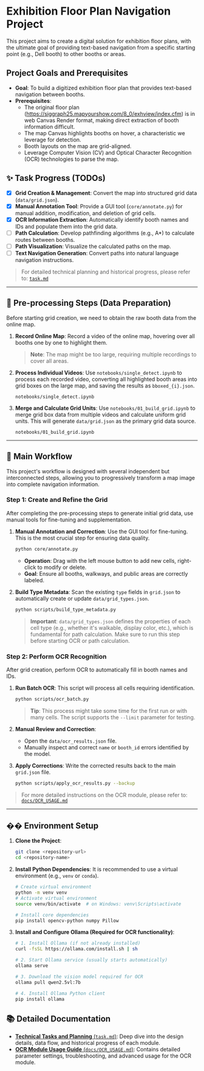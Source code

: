  # Exhibition Floor Plan Navigation Project

This project aims to create a digital solution for exhibition floor plans, with the ultimate goal of providing text-based navigation from a specific starting point (e.g., Dell booth) to other booths or areas.

## Project Goals and Prerequisites

-   **Goal**: To build a digitized exhibition floor plan that provides text-based navigation between booths.
-   **Prerequisites**:
    -   The original floor plan (https://siggraph25.mapyourshow.com/8_0/exhview/index.cfm) is in web Canvas Render format, making direct extraction of booth information difficult.
    -   The map Canvas highlights booths on hover, a characteristic we leverage for detection.
    -   Booth layouts on the map are grid-aligned.
    -   Leverage Computer Vision (CV) and Optical Character Recognition (OCR) technologies to parse the map.

## ✨ Task Progress (TODOs)

-   [x] **Grid Creation & Management**: Convert the map into structured grid data (`data/grid.json`).
-   [x] **Manual Annotation Tool**: Provide a GUI tool (`core/annotate.py`) for manual addition, modification, and deletion of grid cells.
-   [x] **OCR Information Extraction**: Automatically identify booth names and IDs and populate them into the grid data.
-   [ ] **Path Calculation**: Develop pathfinding algorithms (e.g., A*) to calculate routes between booths.
-   [ ] **Path Visualization**: Visualize the calculated paths on the map.
-   [ ] **Text Navigation Generation**: Convert paths into natural language navigation instructions.

> For detailed technical planning and historical progress, please refer to: [`task.md`](./task.md)

---

## 📸 Pre-processing Steps (Data Preparation)

Before starting grid creation, we need to obtain the raw booth data from the online map.

1.  **Record Online Map**: Record a video of the online map, hovering over all booths one by one to highlight them.
    > **Note**: The map might be too large, requiring multiple recordings to cover all areas.

2.  **Process Individual Videos**: Use `notebooks/single_detect.ipynb` to process each recorded video, converting all highlighted booth areas into grid boxes on the large map, and saving the results as `bboxed_{i}.json`.
    ```
    notebooks/single_detect.ipynb
    ```

3.  **Merge and Calculate Grid Units**: Use `notebooks/01_build_grid.ipynb` to merge grid box data from multiple videos and calculate uniform grid units. This will generate `data/grid.json` as the primary grid data source.
    ```
    notebooks/01_build_grid.ipynb
    ```

---

## 🚀 Main Workflow

This project's workflow is designed with several independent but interconnected steps, allowing you to progressively transform a map image into complete navigation information.

### Step 1: Create and Refine the Grid
After completing the pre-processing steps to generate initial grid data, use manual tools for fine-tuning and supplementation.

1.  **Manual Annotation and Correction**: Use the GUI tool for fine-tuning. This is the most crucial step for ensuring data quality.
    ```bash
    python core/annotate.py
    ```
    -   **Operation**: Drag with the left mouse button to add new cells, right-click to modify or delete.
    -   **Goal**: Ensure all booths, walkways, and public areas are correctly labeled.

2.  **Build Type Metadata**: Scan the existing `type` fields in `grid.json` to automatically create or update `data/grid_types.json`.
    ```bash
    python scripts/build_type_metadata.py
    ```
    > **Important**: `data/grid_types.json` defines the properties of each cell type (e.g., whether it's walkable, display color, etc.), which is fundamental for path calculation. Make sure to run this step before starting OCR or path calculation.

### Step 2: Perform OCR Recognition
After grid creation, perform OCR to automatically fill in booth names and IDs.

1.  **Run Batch OCR**: This script will process all cells requiring identification.
    ```bash
    python scripts/ocr_batch.py
    ```
    > **Tip**: This process might take some time for the first run or with many cells. The script supports the `--limit` parameter for testing.

2.  **Manual Review and Correction**:
    -   Open the `data/ocr_results.json` file.
    -   Manually inspect and correct `name` or `booth_id` errors identified by the model.

3.  **Apply Corrections**: Write the corrected results back to the main `grid.json` file.
    ```bash
    python scripts/apply_ocr_results.py --backup
    ```

> For more detailed instructions on the OCR module, please refer to: [`docs/OCR_USAGE.md`](./docs/OCR_USAGE.md)

---

## �� Environment Setup

1.  **Clone the Project**:
    ```bash
    git clone <repository-url>
    cd <repository-name>
    ```

2.  **Install Python Dependencies**:
    It is recommended to use a virtual environment (e.g., `venv` or `conda`).
    ```bash
    # Create virtual environment
    python -m venv venv
    # Activate virtual environment
    source venv/bin/activate  # on Windows: venv\Scripts\activate
    
    # Install core dependencies
    pip install opencv-python numpy Pillow
    ```

3.  **Install and Configure Ollama (Required for OCR functionality)**:
    ```bash
    # 1. Install Ollama (if not already installed)
    curl -fsSL https://ollama.com/install.sh | sh

    # 2. Start Ollama service (usually starts automatically)
    ollama serve

    # 3. Download the vision model required for OCR
    ollama pull qwen2.5vl:7b
    
    # 4. Install Ollama Python client
    pip install ollama
    ```

## 📚 Detailed Documentation

-   [**Technical Tasks and Planning** (`task.md`)](./task.md): Deep dive into the design details, data flow, and historical progress of each module.
-   [**OCR Module Usage Guide** (`docs/OCR_USAGE.md`)](./docs/OCR_USAGE.md): Contains detailed parameter settings, troubleshooting, and advanced usage for the OCR module.
